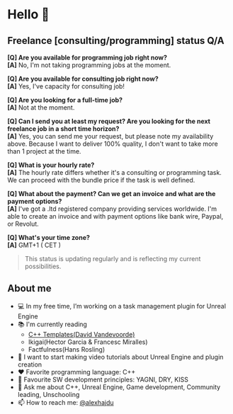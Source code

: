 # Hello 🖖

## Freelance [consulting/programming] status Q/A

__[Q] Are you available for programming job right now?__<br>
__[A]__ No, I'm not taking programming jobs at the moment.

__[Q] Are you available for consulting job right now?__<br>
__[A]__ Yes, I've capacity for consulting job!

__[Q] Are you looking for a full-time job?__<br>
__[A]__ Not at the moment.

__[Q] Can I send you at least my request? Are you looking for the next freelance job in a short time horizon?__<br>
__[A]__ Yes, you can send me your request, but please note my availability above. Because I want to deliver 100% quality, I don't want to take more than 1 project at the time.

__[Q] What is your hourly rate?__<br>
__[A]__ The hourly rate differs whether it's a consulting or programming task. We can proceed with the bundle price if the task is well defined.

__[Q] What about the payment? Can we get an invoice and what are the payment options?__<br>
__[A]__ I've got a .ltd registered company providing services worldwide. I'm able to create an invoice and with payment options like bank wire, Paypal, or Revolut.

__[Q] What's your time zone?__<br>
__[A]__ GMT+1 ( CET )

> This status is updating regularly and is reflecting my current possibilities.

## About me

- 💻 In my free time, I’m working on a task management plugin for Unreal Engine
- 📚 I'm currently reading 
  - [C++ Templates(David Vandevoorde)](https://amzn.to/2ZEOJKV)
  - Ikigai(Hector Garcia & Francesc Miralles)
  - Factfulness(Hans Rosling)
- 🎤 I want to start making video tutorials about Unreal Engine and plugin creation
- ❤️ Favorite programming language: C++
- 📜 Favourite SW development principles: YAGNI, DRY, KISS
- 💬 Ask me about C++, Unreal Engine, Game development, Community leading, Unschooling
- 📫 How to reach me: [@alexhajdu](https://twitter.com/alexhajdu)
